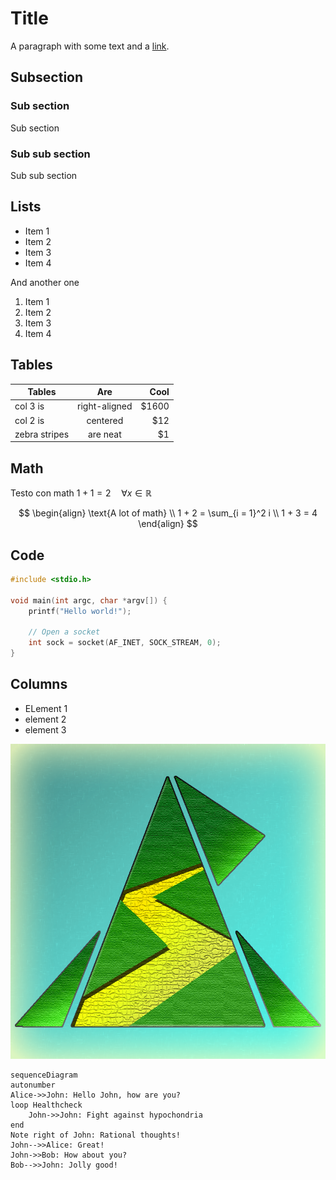 # Title

A paragraph with some text and a [link](http://hakim.se).

<!-- New section -->

## Subsection

<!-- New subsection -->

### Sub section

Sub section

<!-- New subsection -->

### Sub sub section

Sub sub section

<!-- New section -->

## Lists

- Item 1
- Item 2
- Item 3
- Item 4

And another one

1. Item 1
1. Item 2
1. Item 3
1. Item 4

<!-- New section -->

## Tables

| Tables        |      Are      |  Cool |
| ------------- | :-----------: | ----: |
| col 3 is      | right-aligned | $1600 |
| col 2 is      |   centered    |   $12 |
| zebra stripes |   are neat    |    $1 |

<!-- New section -->

## Math

Testo con math $1 + 1 = 2 \quad \forall x \in \mathbb{R}$

$$
\begin{align}
    \text{A lot of math} \\
    1 + 2 = \sum_{i = 1}^2 i \\
    1 + 3 = 4
\end{align}
$$

<!-- New section -->

## Code

```c [1|3|6,7]
#include <stdio.h>

void main(int argc, char *argv[]) {
    printf("Hello world!");

    // Open a socket
    int sock = socket(AF_INET, SOCK_STREAM, 0);
}
```

<!-- New section -->

## Columns

<div class=cols>

- ELement 1
- element 2
- element 3

![fset](./img/CDS%20logo.png)

```mermaid
sequenceDiagram
autonumber
Alice->>John: Hello John, how are you?
loop Healthcheck
    John->>John: Fight against hypochondria
end
Note right of John: Rational thoughts!
John-->>Alice: Great!
John->>Bob: How about you?
Bob-->>John: Jolly good!
```

</div>
